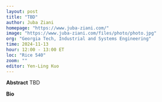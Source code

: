 ```yaml
---
layout: post
title: "TBD"
author: Juba Ziani
homepage: "https://www.juba-ziani.com/"
image: "https://www.juba-ziani.com/files/photo/photo.jpg"
org: "Georgia Tech, Industrial and Systems Engineering"
time: 2024-11-13
hour: 12:00 - 13:00 ET
loc: "Rice 540"
zoom: ""
editor: Yen-Ling Kuo
---
```


**Abstract**
TBD

**Bio**

